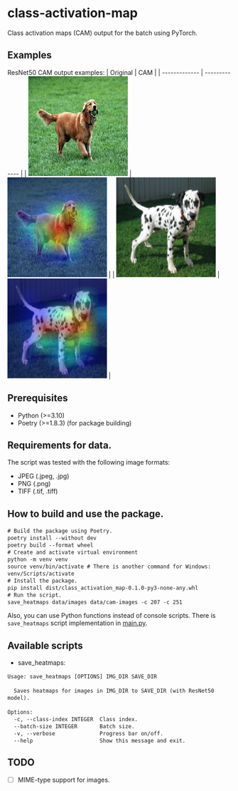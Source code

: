 # class-activation-map
Class activation maps (CAM) output for the batch using PyTorch.

## Examples
ResNet50 CAM output examples:
| Original  | CAM |
| ------------- | ------------- |
|   <img src="https://github.com/georgechaikin/class-activation-map/blob/main/data/images/Golden_Retriever_with_tennis_ball.jpg?raw=true" width="224" height="224"/>  | <img src="https://github.com/georgechaikin/class-activation-map/blob/main/data/cam-images/Golden_Retriever_with_tennis_ball_207.jpg?raw=true" />  |
|   <img src="https://github.com/georgechaikin/class-activation-map/blob/main/data/images/200px-Dalmatian_puppy,_four_months.png?raw=true" width="224" height="224"/>  | <img src="https://github.com/georgechaikin/class-activation-map/blob/main/data/cam-images/200px-Dalmatian_puppy,_four_months_251.png?raw=true" />  |


## Prerequisites
* Python (>=3.10)
* Poetry (>=1.8.3) (for package building)

## Requirements for data.
The script was tested with the following image formats:
- JPEG (.jpeg, .jpg)
- PNG (.png)
- TIFF (.tif, .tiff)

## How to build and use the package.
```shell
# Build the package using Poetry.
poetry install --without dev
poetry build --format wheel
# Create and activate virtual environment
python -m venv venv
source venv/bin/activate # There is another command for Windows: venv/Scripts/activate
# Install the package.
pip install dist/class_activation_map-0.1.0-py3-none-any.whl
# Run the script.
save_heatmaps data/images data/cam-images -c 207 -c 251
```
Also, you can use Python functions instead of console scripts.
There is ```save_heatmaps``` script implementation in [main.py](https://github.com/georgechaikin/class-activation-map/blob/main/class_activation_map/main.py).

## Available scripts
- save_heatmaps:
```shell
Usage: save_heatmaps [OPTIONS] IMG_DIR SAVE_DIR

  Saves heatmaps for images in IMG_DIR to SAVE_DIR (with ResNet50 model).

Options:
  -c, --class-index INTEGER  Class index.
  --batch-size INTEGER       Batch size.
  -v, --verbose              Progress bar on/off.
  --help                     Show this message and exit.
```

## TODO
- [ ] MIME-type support for images.

